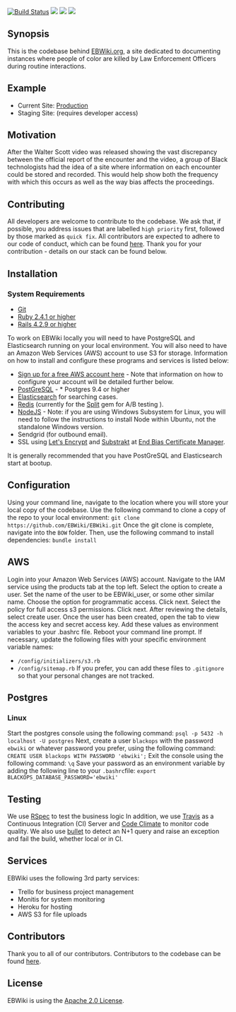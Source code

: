 <p><a href="https://travis-ci.org/EBWiki/EBWiki"><img src="https://travis-ci.org/EBWiki/EBWiki.svg?branch=master" alt="Build Status" style="max-width:100%;"></a>  <a href="https://codeclimate.com/github/EBWiki/EBWiki"><img src="https://codeclimate.com/github/EBWiki/EBWiki/badges/gpa.svg" /></a> <a href="https://codeclimate.com/github/EBWiki/EBWiki/coverage"><img src="https://codeclimate.com/github/EBWiki/EBWiki/badges/coverage.svg" /></a> <a href="https://www.codetriage.com/ebwiki/ebwiki"><img src="https://www.codetriage.com/ebwiki/ebwiki/badges/users.svg" /></a></p>

## Synopsis

This is the codebase behind [EBWiki.org](http://ebwiki.org), a site dedicated to documenting instances where people of color are killed by Law Enforcement Officers during routine interactions.

## Example

* Current Site: [Production](http://ebwiki.org)
* Staging Site: (requires developer access)

## Motivation

After the Walter Scott video was released showing the vast discrepancy between the official report of the encounter and the video, a group of Black technologists had the idea of a site where information on each encounter could be stored and recorded. This would help show both the frequency with which this occurs as well as the way bias affects the proceedings.

## Contributing

All developers are welcome to contribute to the codebase.  We ask that, if possible, you address issues that are labelled `high priority` first, followed by those marked as `quick fix`.  All contributors are expected to adhere to our code of conduct, which can be found [here](docs/CODE_OF_CONDUCT.md).  Thank you for your contribution - details on our stack can be found below.

## Installation

### System Requirements

* [Git](https://git-scm.com/downloads)
* [Ruby 2.4.1 or higher](https://www.ruby-lang.org/en/downloads/)
* [Rails 4.2.9 or higher](http://rubyonrails.org/)

To work on EBWiki locally you will need to have PostgreSQL and Elasticsearch running on your local environment. You will also need to have an Amazon Web Services (AWS) account to use S3 for storage. Information on how to install and configure these programs and services is listed below:

* [Sign up for a free AWS account here](https://aws.amazon.com/free/) - Note that information on how to configure your account will be detailed further below.
* [PostGreSQL](https://www.postgresql.org/) - * Postgres 9.4 or higher
* [Elasticsearch](https://www.elastic.co/products/elasticsearch) for searching cases.
* [Redis](https://redis.io/) (currently for the [Split](https://github.com/splitrb/split) gem for A/B testing ).
* [NodeJS](https://nodejs.org/en/) - Note: if you are using Windows Subsystem for Linux, you will need to follow the instructions to install Node within Ubuntu, not the standalone Windows version.
* Sendgrid (for outbound email).
* SSL using [Let's Encrypt](letsencrypt.org) and [Substrakt](https://github.com/substrakt/letsencrypt-heroku) at [End Bias Certificate Manager](https://endbias-certificate-manager.herokuapp.com/).

It is generally recommended that you have PostGreSQL and Elasticsearch start at bootup.

## Configuration

Using your command line, navigate to the location where you will store your local copy of the codebase. Use the following command to clone a copy of the repo to your local environment:
 ``` git clone https://github.com/EBWiki/EBWiki.git ```
 Once the git clone is complete, navigate into the `BOW` folder. Then, use the following command to install dependencies:
``` bundle install ```

## AWS

Login into your Amazon Web Services (AWS) account. Navigate to the IAM service using the products tab at the top left. Select the option to create a user. Set the name of the user to be EBWiki_user, or some other similar name. Choose the option for programmatic access. Click next. Select the policy for full access s3 permissions. Click next. After reviewing the details, select create user.
Once the user has been created, open the tab to view the access key and secret access key. Add these values as environment variables to your .bashrc file. Reboot your command line prompt. If necessary, update the following files with your specific environment variable names:

* ``` /config/initializers/s3.rb ```
* ``` /config/sitemap.rb ```
If you prefer, you can add these files to `.gitignore` so that your personal changes are not tracked.

## Postgres

### Linux
Start the postgres console using the following command:
``` psql -p 5432 -h localhost -U postgres ```
Next, create a user `blackops` with the password `ebwiki` or whatever password you prefer, using the following command:
``` CREATE USER blackops WITH PASSWORD 'ebwiki'; ```
Exit the console using the following command:
``` \q ```
Save your password as an environment variable by adding the following line to your `.bashrc`file:
``` export BLACKOPS_DATABASE_PASSWORD='ebwiki' ```

## Testing

We use [RSpec](https://relishapp.com/rspec) to test the business logic
In addition, we use [Travis](https://travis-ci.org/BOWiki/BOW/) as a Continuous
Integration (CI) Server and
[Code Climate](https://codeclimate.com/github/BOWiki/BOW) to monitor code quality.
We also use [bullet](https://github.com/flyerhzm/bullet) to detect an N+1 query
and raise an exception and fail the build, whether local or in CI.

## Services

EBWiki uses the following 3rd party services:
* Trello for business project management
* Monitis for system monitoring
* Heroku for hosting
* AWS S3 for file uploads

## Contributors

Thank you to all of our contributors.  Contributors to the codebase can be found [here](https://github.com/BOWiki/BOW/graphs/contributors).

## License

EBWiki is using the [Apache 2.0 License](LICENSE.txt).
